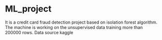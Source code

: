 # ML_project
It is a credit card fraud detection project based on isolation forest algorithm. The machine is working on the unsupervised data training more than 200000 rows. 
Data source kaggle
